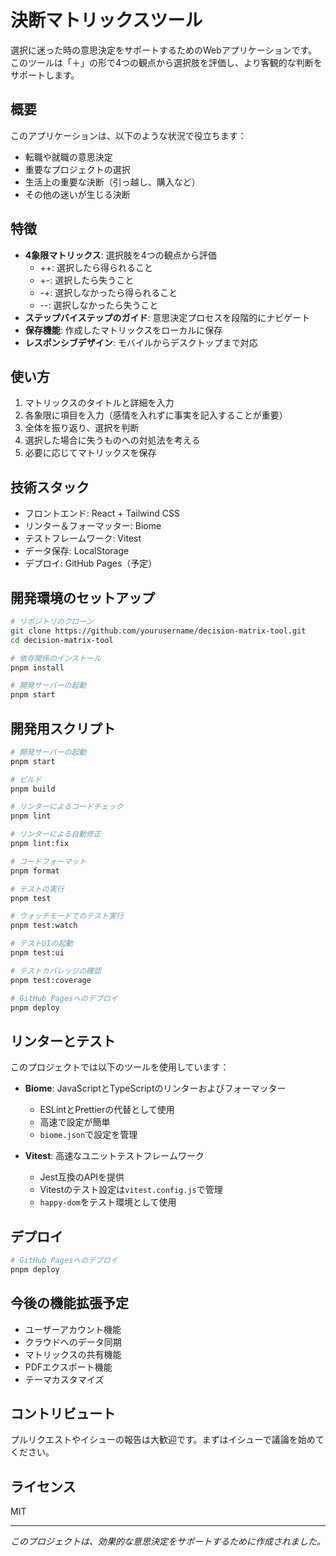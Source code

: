 # 決断マトリックスツール

選択に迷った時の意思決定をサポートするためのWebアプリケーションです。このツールは「＋」の形で4つの観点から選択肢を評価し、より客観的な判断をサポートします。

## 概要

このアプリケーションは、以下のような状況で役立ちます：

- 転職や就職の意思決定
- 重要なプロジェクトの選択
- 生活上の重要な決断（引っ越し、購入など）
- その他の迷いが生じる決断

## 特徴

- **4象限マトリックス**: 選択肢を4つの観点から評価
  - ++: 選択したら得られること
  - +-: 選択したら失うこと
  - -+: 選択しなかったら得られること
  - --: 選択しなかったら失うこと
- **ステップバイステップのガイド**: 意思決定プロセスを段階的にナビゲート
- **保存機能**: 作成したマトリックスをローカルに保存
- **レスポンシブデザイン**: モバイルからデスクトップまで対応

## 使い方

1. マトリックスのタイトルと詳細を入力
2. 各象限に項目を入力（感情を入れずに事実を記入することが重要）
3. 全体を振り返り、選択を判断
4. 選択した場合に失うものへの対処法を考える
5. 必要に応じてマトリックスを保存

## 技術スタック

- フロントエンド: React + Tailwind CSS
- リンター＆フォーマッター: Biome
- テストフレームワーク: Vitest
- データ保存: LocalStorage
- デプロイ: GitHub Pages（予定）

## 開発環境のセットアップ

```bash
# リポジトリのクローン
git clone https://github.com/yourusername/decision-matrix-tool.git
cd decision-matrix-tool

# 依存関係のインストール
pnpm install

# 開発サーバーの起動
pnpm start
```

## 開発用スクリプト

```bash
# 開発サーバーの起動
pnpm start

# ビルド
pnpm build

# リンターによるコードチェック
pnpm lint

# リンターによる自動修正
pnpm lint:fix

# コードフォーマット
pnpm format

# テストの実行
pnpm test

# ウォッチモードでのテスト実行
pnpm test:watch

# テストUIの起動
pnpm test:ui

# テストカバレッジの確認
pnpm test:coverage

# GitHub Pagesへのデプロイ
pnpm deploy
```

## リンターとテスト

このプロジェクトでは以下のツールを使用しています：

- **Biome**: JavaScriptとTypeScriptのリンターおよびフォーマッター
  - ESLintとPrettierの代替として使用
  - 高速で設定が簡単
  - `biome.json`で設定を管理

- **Vitest**: 高速なユニットテストフレームワーク
  - Jest互換のAPIを提供
  - Vitestのテスト設定は`vitest.config.js`で管理
  - `happy-dom`をテスト環境として使用

## デプロイ

```bash
# GitHub Pagesへのデプロイ
pnpm deploy
```

## 今後の機能拡張予定

- ユーザーアカウント機能
- クラウドへのデータ同期
- マトリックスの共有機能
- PDFエクスポート機能
- テーマカスタマイズ

## コントリビュート

プルリクエストやイシューの報告は大歓迎です。まずはイシューで議論を始めてください。

## ライセンス

MIT

---

*このプロジェクトは、効果的な意思決定をサポートするために作成されました。*
